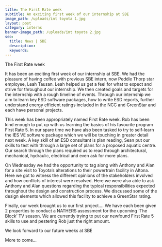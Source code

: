 ```yaml
---
title: The First Rate week
subtitle: An exciting first week of our internship at SBE
image_path: /uploads/int toyota 1.jpg
layout: post
category: interns
banner-image_path: /uploads/int toyota 2.jpg
seo:
  title: News | SBE
  description:
  keywords:
---
```


The First Rate week

It has been an exciting first week of our internship at SBE. We had the pleasure of having coffee with previous SBE intern, now Peddle Thorp star employee, Leah Tausan. Leah helped us get a feel for what to expect and strive for throughout our internship. We then created goals and targets for the internship with a rough timeline of events. Through our internship we aim to learn key ESD software packages, how to write ESD reports, further understand energy efficient ratings included in the NCC and GreenStar and each have personal projects.

This week has been appropriately named First Rate week. Rob has been kind enough to put up with us learning the basics of his favourite program First Rate 5. In our spare time we have also been tasked to try to self-learn the IES VE software package which we will be touching in greater detail next week. A key skill of an ESD consultant is plan reading, Sean put our skills to test with through a large set of plans for a proposed aquatic centre. Our search through the plans required us to read through architectural, mechanical, hydraulic, electrical and even ask for more plans.

On Wednesday we had the opportunity to tag along with Anthony and Alan for a site visit to Toyota’s alterations to their powertrain facility in Altona. Here we got to witness the different opinions of the stakeholders involved and how conflicts of interest were resolved. Here we were also able to ask Anthony and Alan questions regarding the typical responsibilities expected throughout the design and construction process. We discussed some of the design elements which allowed this facility to achieve a GreenStar rating.

Finally, our week brought us to our first project…. We have each been given 2 properties to conduct a NATHERS assessment for the upcoming ‘The Block’ TV season. We are currently trying to put our newfound First Rate 5 skills to use and pestering Rob just the right amount.

We look forward to our future weeks at SBE

More to come…